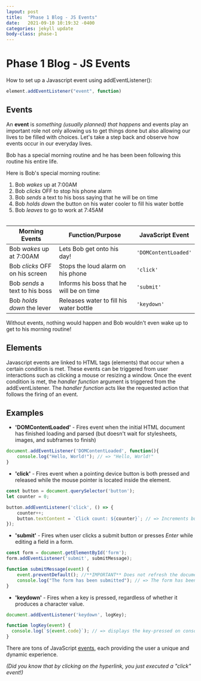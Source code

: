 ```yaml
---
layout: post
title:  "Phase 1 Blog - JS Events"
date:   2021-09-10 10:19:32 -0400
categories: jekyll update
body-class: phase-1
---
```

# Phase 1 Blog - JS Events #
How to set up a Javascript event using addEventListener():
```javascript
element.addEventListener("event", function)
```

## Events ##
An **event** is _something (usually planned) that happens_ and events play an important role not only allowing us to get things done but also allowing our lives to be filled with choices. Let's take a step back and observe how events occur in our everyday lives.

Bob has a special morning routine and he has been been following this routine his entire life. 

Here is Bob's special morning routine:

1. Bob _wakes_ up at 7:00AM
2. Bob _clicks_ OFF to stop his phone alarm
3. Bob _sends_ a text to his boss saying that he will be on time
4. Bob _holds down_ the button on his water cooler to fill his water bottle
5. Bob _leaves_ to go to work at 7:45AM <br/><br/>

| Morning Events | Function/Purpose | JavaScript Event |
|-------|--------|---------|
| Bob _wakes_ up at 7:00AM | Lets Bob get onto his day! | `'DOMContentLoaded'` | 
| Bob _clicks_ OFF on his screen | Stops the loud alarm on his phone | `'click'` | 
| Bob _sends_ a text to his boss | Informs his boss that he will be on time | `'submit'` | 
|  Bob _holds down_ the lever | Releases water to fill his water bottle | `'keydown'` | 

Without events, nothing would happen and Bob wouldn't even wake up to get to his morning routine! 

## Elements ##

Javascript events are linked to HTML tags (elements) that occur when a certain condition is met. These events can be triggered from user interactions such as clicking a mouse or resizing a window. Once the event condition is met, the _handler function_ argument is triggered from the addEventListener. The _handler function_ acts like the requested action that follows the firing of an event. 

## Examples ##

- **'DOMContentLoaded'** - Fires event when the initial HTML document has finished loading and parsed (but doesn't wait for stylesheets, images, and subframes to finish)

```javascript
document.addEventListener('DOMContentLoaded', function(){
    console.log("Hello, World!"); // => "Hello, World!"
}
```

- **'click'** - Fires event when a pointing device button is both pressed and released while the mouse pointer is located inside the element.
```javascript
const button = document.querySelector('button');
let counter = 0;

button.addEventListener('click', () => {
    counter++;
    button.textContent = `Click count: ${counter}`; // => Increments button text 
});
```

- **'submit'** - Fires when user clicks a submit button or presses _Enter_ while editing a field in a form. 

```javascript
const form = document.getElementById('form');
form.addEventListener('submit', submitMessage);

function submitMessage(event) {
    event.preventDefault(); //**IMPORTANT** Does not refresh the document upon submit
    console.log("The form has been submitted"); // => The form has been submitted 
}
```

- **'keydown'** - Fires when a key is pressed, regardless of whether it produces a character value.

```javascript
document.addEventListener('keydown', logKey);

function logKey(event) {
  console.log(`${event.code}`); // => displays the key-pressed on console
}
```

There are tons of JavaScript [events](https://developer.mozilla.org/en-US/docs/Web/Events), each providing the user a unique and dynamic experience.

_(Did you know that by clicking on the hyperlink, you just executed a "click" event!)_<br/>
